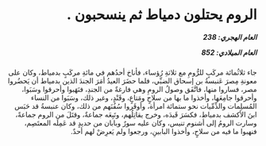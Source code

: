 <h1 dir="rtl">الروم يحتلون دمياط ثم ينسحبون .</h1>

<h5 dir="rtl">العام الهجري:  238

العام الميلادي: 852

</h5>

<p dir="rtl">جاء ثلاثُمائة مركَبٍ للرُّومِ مع ثلاثةِ رُؤساء، فأناخ أحدُهم في مائةِ مركَبٍ بدمياط، وكان على معونةِ مِصرَ عَنبسةُ بن إسحاق الضبِّي، فلما حضَرَ العيدُ أمَرَ الجندَ الذين بدمياط أن يَحضُروا مصر، فساروا منها، فاتَّفَق وصولُ الرومِ وهي فارغةٌ من الجندِ، فنَهَبوا وأحرقوا وسَبَوا، وأحرقوا جامِعَها، وأخذوا ما بها من سلاحٍ ومَتاعٍ، وقَنْدٍ، وغير ذلك، وسَبَوا من النساء المُسلِمات والذِّمِّيات نحو ستمائة امرأة، وأوقَروا سُفُنَهم من ذلك، وكان عنبسةُ قد حَبَس ابنَ الأكشف بدمياط، فكسَرَ قَيدَه، وخرج يقاتِلُهم، وتَبِعَه جماعةٌ، وقتَلَ من الروم جماعةً، وسارت الرومُ إلى أشنوم تنيس، وكان عليه سورٌ وبابان من حديدٍ قد عَمِلَه المعتَصِم، فنهبوا ما فيه من سلاحٍ، وأخذوا البابينِ، ورجعوا ولم يَعرِضْ لهم أحدٌ.</p></br>
